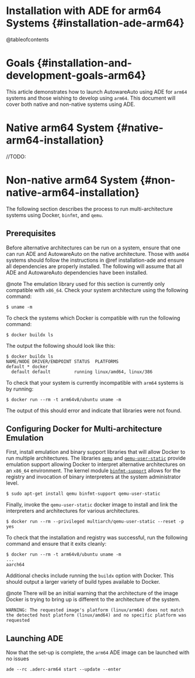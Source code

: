 Installation with ADE for arm64 Systems {#installation-ade-arm64}
=======================================

@tableofcontents

# Goals {#installation-and-development-goals-arm64}

This article demonstrates how to launch AutowareAuto using ADE for `arm64` systems and those wishing to develop using `arm64`. This document will cover both native and non-native systems using ADE.

# Native arm64 System {#native-arm64-installation}

//TODO:

# Non-native arm64 System {#non-native-arm64-installation}

The following section describes the process to run multi-architecture systems using Docker,
`binfmt`, and `qemu`.

## Prerequisites

Before alternative architectures can be run on a system, ensure that one can run ADE and
AutowareAuto on the native architecture.
Those with `amd64` systems should follow the instructions in @ref installation-ade and ensure
all dependencies are properly installed.
The following will assume that all ADE and AutowareAuto dependencies have been installed.

@note The emulation library used for this section is currently only compatible with `x86_64`.
Check your system architecture using the following command:
```
$ uname -m
```

To check the systems which Docker is compatible with run the following command:
```
$ docker buildx ls
```

The output the following should look like this:
```
$ docker buildx ls
NAME/NODE DRIVER/ENDPOINT STATUS  PLATFORMS
default * docker
  default default         running linux/amd64, linux/386  
```

To check that your system is currently incompatible with `arm64` systems is by running:
```
$ docker run --rm -t arm64v8/ubuntu uname -m
```
The output of this should error and indicate that libraries were not found.

## Configuring Docker for Multi-architecture Emulation

First, install emulation and binary support libraries that will allow Docker to run multiple
architectures.
The libraries [`qemu`](https://www.qemu.org/) and [`qemu-user-static`](https://github.com/multiarch/qemu-user-static)
provide emulation support allowing Docker to interpret alternative architectures on an `x86_64` environment.
The kernel module [`binfmt-support`](http://binfmt-support.nongnu.org/) allows for the registry
and invocation of binary interpreters at the system administrator level. 
```
$ sudo apt-get install qemu binfmt-support qemu-user-static
```

Finally, invoke the `qemu-user-static` docker image to install and link the interpreters and
architectures for various architectures.
```
$ docker run --rm --privileged multiarch/qemu-user-static --reset -p yes
```

To check that the installation and registry was successful, run the following command and ensure
that it exits cleanly:
```
$ docker run --rm -t arm64v8/ubuntu uname -m
...
aarch64
```

Additional checks include running the `buildx` option with Docker.
This should output a larger variety of build types available to Docker.

@note There will be an initial warning that the architecture of the image Docker is trying to bring up is different to the architecture of the system.
```
WARNING: The requested image's platform (linux/arm64) does not match the detected host platform (linux/amd64) and no specific platform was requested
```

## Launching ADE

Now that the set-up is complete, the `arm64` ADE image can be launched with no issues
```
ade --rc .aderc-arm64 start --update --enter
```
